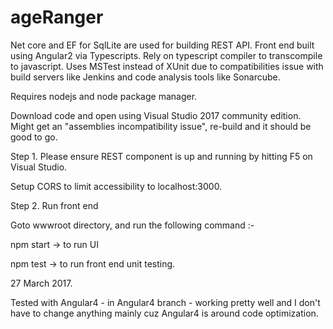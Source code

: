 # ageRanger


Net core and EF for SqlLite are used for building REST API. 
Front end built using Angular2 via Typescripts. Rely on typescript compiler to transcompile to javascript. 
Uses MSTest instead of XUnit due to compatibilities issue with build servers like Jenkins and code analysis tools like Sonarcube.

Requires nodejs and node package manager. 

Download code and open using Visual Studio 2017 community edition. Might get an "assemblies incompatibility issue", re-build 
and it should be good to go.

Step 1. Please ensure REST component is up and running by hitting F5 on Visual Studio.

Setup CORS to limit accessibility to localhost:3000. 

Step 2. Run front end 

Goto wwwroot directory, and run the following command :-

npm start -> to run UI 

npm test -> to run front end unit testing.


27 March 2017.

Tested with Angular4 - in Angular4 branch - working pretty well and I don't have to change anything mainly cuz Angular4 is around code optimization. 













